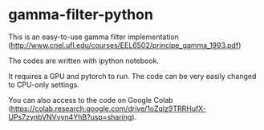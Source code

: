 # gamma-filter-python
This is an easy-to-use gamma filter implementation (http://www.cnel.ufl.edu/courses/EEL6502/principe_gamma_1993.pdf)

The codes are written with ipython notebook.

It requires a GPU and pytorch to run. The code can be very easily changed to CPU-only settings.

You can also access to the code on Google Colab (https://colab.research.google.com/drive/1oZqlz9TRRHufX-UPs7zynbVNVvyn4YhB?usp=sharing).
